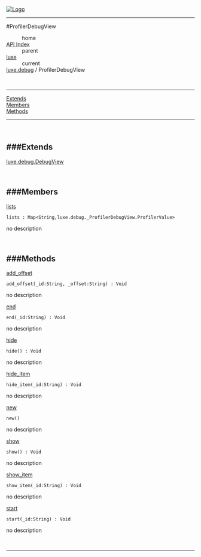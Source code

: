 
[![Logo](../../../images/logo.png)](../../../index.html)

---

#ProfilerDebugView


&emsp;&emsp;&emsp;home   
[API Index](../../../api/index.html#luxe.debug)   
&emsp;&emsp;&emsp;parent    
[luxe](../)     
&emsp;&emsp;&emsp;current    
[luxe.debug](./) / ProfilerDebugView

<br/>

---


[Extends](#Extends)   
[Members](#Members)   
[Methods](#Methods)   


---

&nbsp;   

<a class="lift" name="Extends" ></a>
###Extends   
---
<a class="lift" name="luxe.debug.DebugView" href="{{{rel_path}}}api/luxe/debug.DebugView.html">luxe.debug.DebugView</a>

&nbsp;   

<a class="lift" name="Members" ></a>
###Members   
---
<a class="lift" name="lists" href="#lists">lists</a>



`lists : Map<String,luxe.debug._ProfilerDebugView.ProfilerValue>`

<span class="small_desc_flat"> no description </span>   

&nbsp;   

<a class="lift" name="Methods" ></a>
###Methods   
---
<a class="lift" name="add_offset" href="#add_offset">add_offset</a>



`add_offset(_id:String, _offset:String) : Void`

<span class="small_desc_flat"> no description </span>   

<a class="lift" name="end" href="#end">end</a>



`end(_id:String) : Void`

<span class="small_desc_flat"> no description </span>   

<a class="lift" name="hide" href="#hide">hide</a>



`hide() : Void`

<span class="small_desc_flat"> no description </span>   

<a class="lift" name="hide_item" href="#hide_item">hide_item</a>



`hide_item(_id:String) : Void`

<span class="small_desc_flat"> no description </span>   

<a class="lift" name="new" href="#new">new</a>



`new() `

<span class="small_desc_flat"> no description </span>   

<a class="lift" name="show" href="#show">show</a>



`show() : Void`

<span class="small_desc_flat"> no description </span>   

<a class="lift" name="show_item" href="#show_item">show_item</a>



`show_item(_id:String) : Void`

<span class="small_desc_flat"> no description </span>   

<a class="lift" name="start" href="#start">start</a>



`start(_id:String) : Void`

<span class="small_desc_flat"> no description </span>   



&nbsp;
&nbsp;
&nbsp;

---  


&nbsp;   
&nbsp;   